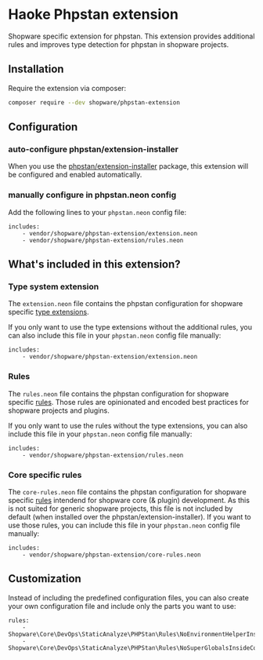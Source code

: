 # Haoke Phpstan extension

Shopware specific extension for phpstan. This extension provides additional rules and improves type detection for phpstan in shopware projects.

## Installation

Require the extension via composer:
```bash
composer require --dev shopware/phpstan-extension
```

## Configuration

### auto-configure phpstan/extension-installer

When you use the [phpstan/extension-installer](https://github.com/phpstan/extension-installer) package, this extension will be configured and enabled automatically.

### manually configure in phpstan.neon config

Add the following lines to your `phpstan.neon` config file:

```neon
includes:
    - vendor/shopware/phpstan-extension/extension.neon
    - vendor/shopware/phpstan-extension/rules.neon
```

## What's included in this extension?

### Type system extension

The `extension.neon` file contains the phpstan configuration for shopware specific [type extensions](https://phpstan.org/developing-extensions/type-specifying-extensions).

If you only want to use the type extensions without the additional rules, you can also include this file in your `phpstan.neon` config file manually:

```neon 
includes:
    - vendor/shopware/phpstan-extension/extension.neon
```

### Rules

The `rules.neon` file contains the phpstan configuration for shopware specific [rules](https://phpstan.org/developing-extensions/rules).
Those rules are opinionated and encoded best practices for shopware projects and plugins. 

If you only want to use the rules without the type extensions, you can also include this file in your `phpstan.neon` config file manually:

```neon
includes:
    - vendor/shopware/phpstan-extension/rules.neon
```

### Core specific rules

The `core-rules.neon` file contains the phpstan configuration for shopware specific [rules](https://phpstan.org/developing-extensions/rules) intendend for shopware core (& plugin) development.
As this is not suited for generic shopware projects, this file is not included by default (when installed over the phpstan/extension-installer). If you want to use those rules, you can include this file in your `phpstan.neon` config file manually:

```neon
includes:
    - vendor/shopware/phpstan-extension/core-rules.neon
```

## Customization

Instead of including the predefined configuration files, you can also create your own configuration file and include only the parts you want to use:

```neon
rules:
    - Shopware\Core\DevOps\StaticAnalyze\PHPStan\Rules\NoEnvironmentHelperInsideCompilerPassRule
    - Shopware\Core\DevOps\StaticAnalyze\PHPStan\Rules\NoSuperGlobalsInsideCompilerPassRule
```
